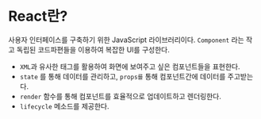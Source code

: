 # React란?

사용자 인터페이스를 구축하기 위한 JavaScript 라이브러리이다. `Component` 라는 작고 독립된 코드파편들을 이용하여 복잡한 UI를 구성한다.

- `XML`과 유사한 태그를 활용하여 화면에 보여주고 싶은 컴포넌트들을 표현한다.
- `state` 를 통해 데이터를 관리하고, `props를` 통해 컴포넌트간에 데이터를 주고받는다.
- `render` 함수를 통해 컴포넌트를 효율적으로 업데이트하고 렌더링한다.
- `lifecycle` 메소드를 제공한다.
